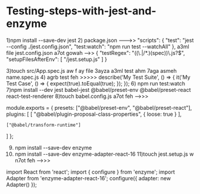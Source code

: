 # Testing-steps-with-jest-and-enzyme
1)npm install --save-dev jest
2) package.json --->>
 "scripts": {
    "test": "jest --config ./jest.config.json",
    "test:watch": "npm run test --watchAll"
  },
  a3ml file jest.config.json 
  a7ot gowah -->>
  {
    "testRegex": "((\\.|/*.)(spec))\\.js?$",
    "setupFilesAfterEnv": [
        "<rootDir>/jest.setup.js"
      ]
  }
  
  3)touch src/App.spec.js aw f ay file 3ayza a3ml test ahm 7aga asmeh name.spec.js
   4) agrb test feh >>>>>
describe('My Test Suite', () => {
  it('My Test Case', () => {
    expect(true).toEqual(true);
  });
});
6) npm run test:watch
7)npm install --dev jest babel-jest @babel/preset-env @babel/preset-react react-test-renderer
8)touch babel.config.js
a7ot feh -->>>

module.exports = {
  presets: ["@babel/preset-env", "@babel/preset-react"],
  plugins: [
    [
      "@babel/plugin-proposal-class-properties",
      {
        loose: true
      }
    ],

    ["@babel/transform-runtime"]
  ]
};

9) npm install --save-dev enzyme
10) npm install --save-dev enzyme-adapter-react-16
11)touch jest.setup.js 
w n7ot feh -->>>

import React from 'react';
import { configure } from 'enzyme';
import Adapter from 'enzyme-adapter-react-16';
configure({ adapter: new Adapter() });
